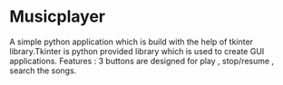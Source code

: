 # Musicplayer
A simple python application which is build with the help of tkinter library.Tkinter is python provided library which is used to create GUI applications.
Features : 3 buttons are designed for play , stop/resume , search the songs.

